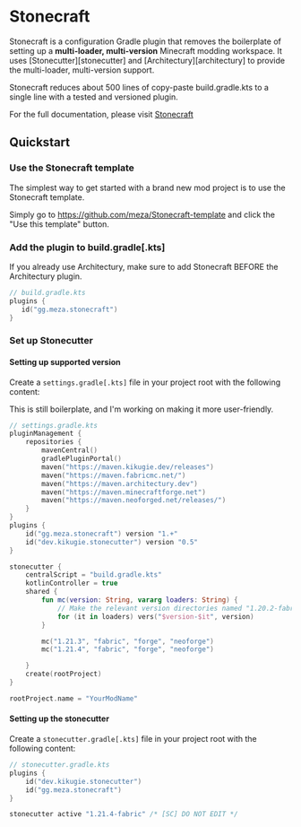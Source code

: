 # Stonecraft

Stonecraft is a configuration Gradle plugin that removes the boilerplate of setting up a **multi-loader, multi-version** Minecraft modding workspace.
It uses [Stonecutter][stonecutter] and [Architectury][architectury] to provide the multi-loader, multi-version support.

Stonecraft reduces about 500 lines of copy-paste build.gradle.kts to a single line with a tested and versioned plugin.

For the full documentation, please visit [Stonecraft](https://stonecraft.meza.gg)

## Quickstart

### Use the Stonecraft template

The simplest way to get started with a brand new mod project is to use the Stonecraft template.

Simply go to https://github.com/meza/Stonecraft-template and click the "Use this template" button.

### Add the plugin to build.gradle[.kts]

If you already use Architectury, make sure to add Stonecraft BEFORE the Architectury plugin.

```kotlin
// build.gradle.kts
plugins {
   id("gg.meza.stonecraft") 
}
```

### Set up Stonecutter

#### Setting up supported version

Create a `settings.gradle[.kts]` file in your project root with the following content:

This is still boilerplate, and I'm working on making it more user-friendly.

```kotlin
// settings.gradle.kts
pluginManagement {
    repositories {
        mavenCentral()
        gradlePluginPortal()
        maven("https://maven.kikugie.dev/releases")
        maven("https://maven.fabricmc.net/")
        maven("https://maven.architectury.dev")
        maven("https://maven.minecraftforge.net")
        maven("https://maven.neoforged.net/releases/")
    }
}
plugins {
    id("gg.meza.stonecraft") version "1.+"
    id("dev.kikugie.stonecutter") version "0.5"
}

stonecutter {
    centralScript = "build.gradle.kts"
    kotlinController = true
    shared {
        fun mc(version: String, vararg loaders: String) {
            // Make the relevant version directories named "1.20.2-fabric", "1.20.2-forge", etc.
            for (it in loaders) vers("$version-$it", version)
        }

        mc("1.21.3", "fabric", "forge", "neoforge")
        mc("1.21.4", "fabric", "forge", "neoforge")

    }
    create(rootProject)
}

rootProject.name = "YourModName"

```

#### Setting up the stonecutter

Create a `stonecutter.gradle[.kts]` file in your project root with the following content:

```kotlin
// stonecutter.gradle.kts
plugins {
    id("dev.kikugie.stonecutter")
    id("gg.meza.stonecraft")
}

stonecutter active "1.21.4-fabric" /* [SC] DO NOT EDIT */
```
